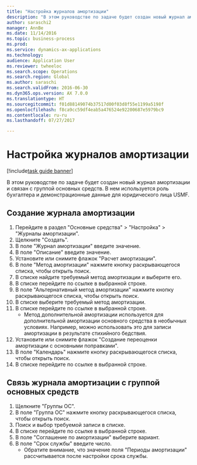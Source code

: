 ```yaml
--- 
title: "Настройка журналов амортизации"
description: "В этом руководстве по задаче будет создан новый журнал амортизации и связан с группой основных средств."
author: saraschi2
manager: AnnBe
ms.date: 11/14/2016
ms.topic: business-process
ms.prod: 
ms.service: dynamics-ax-applications
ms.technology: 
audience: Application User
ms.reviewer: twheeloc
ms.search.scope: Operations
ms.search.region: Global
ms.author: saraschi
ms.search.validFrom: 2016-06-30
ms.dyn365.ops.version: AX 7.0.0
ms.translationtype: HT
ms.sourcegitcommit: f01d88149074b37517d00f03d8f55e1199a5198f
ms.openlocfilehash: f8ca9cc59df4eab5a476524e92200687e5979bc9
ms.contentlocale: ru-ru
ms.lasthandoff: 07/27/2017

---
```

# <a name="set-up-depreciation-books"></a>Настройка журналов амортизации 

[!include[task guide banner](../../includes/task-guide-banner.md)]

В этом руководстве по задаче будет создан новый журнал амортизации и связан с группой основных средств.  В нем используется роль бухгалтера и демонстрационные данные для юридического лица USMF.


## <a name="create-a-depreciation-book"></a>Создание журнала амортизации
1. Перейдите в раздел "Основные средства" > "Настройка" > "Журналы амортизации".
2. Щелкните "Создать".
3. В поле "Журнал амортизации" введите значение.
4. В поле "Описание" введите значение.
5. Установите или снимите флажок "Расчет амортизации".
6. В поле "Метод амортизации" нажмите кнопку раскрывающегося списка, чтобы открыть поиск.
7. В списке найдите требуемый метод амортизации и выберите его.
8. В списке перейдите по ссылке в выбранной строке.
9. В поле "Альтернативный метод амортизации" нажмите кнопку раскрывающегося списка, чтобы открыть поиск.
10. В списке выберите требуемый метод амортизации.
11. В списке перейдите по ссылке в выбранной строке.
    * Метод дополнительной амортизации используется для дополнительной амортизации основного средства в необычных условиях. Например, можно использовать это для записи амортизации в результате стихийного бедствия.  
12. Установите или снимите флажок "Создание переоценки амортизации с основными поправками".
13. В поле "Календарь" нажмите кнопку раскрывающегося списка, чтобы открыть поиск.
14. В списке перейдите по ссылке в выбранной строке.

## <a name="associate-the-depreciation-book-with-a-fixed-asset-group"></a>Связь журнала амортизации с группой основных средств
1. Щелкните "Группы ОС".
2. В поле "Группа ОС" нажмите кнопку раскрывающегося списка, чтобы открыть поиск.
3. Поиск и выбор требуемой записи в списке.
4. В списке перейдите по ссылке в выбранной строке.
5. В поле "Соглашение по амортизации" выберите вариант.
6. В поле "Срок службы" введите число.
    * Обратите внимание, что значение поля "Периоды амортизации" рассчитывается после настройки срока службы.  


